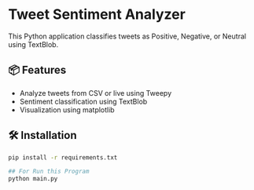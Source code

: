 # Tweet Sentiment Analyzer

This Python application classifies tweets as Positive, Negative, or Neutral using TextBlob.

## 📦 Features
- Analyze tweets from CSV or live using Tweepy
- Sentiment classification using TextBlob
- Visualization using matplotlib

## 🛠️ Installation
```bash
pip install -r requirements.txt

## For Run this Program
python main.py
